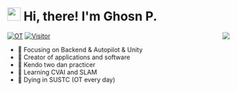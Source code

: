 #### <h1> <img src="https://emojis.slackmojis.com/emojis/images/1680554188/65018/cat-roomba-exceptionally-fast.gif?1680554188" width="30" /> Hi, there! I'm Ghosn P.</h1>  
 <img align="right" src="https://bad-apple-github-readme.vercel.app/api?show_bg=1&username=Kazawaryu&show_icons=true&icon_color=CE1D2D&text_color=718096&bg_color=ffffff" />
 
[![OT](https://img.shields.io/badge/Work%20OT-150+%20Days-blue?style=flat-square)](https://img.shields.io/badge/Work%20OT-100+%20Days-blue?style=flat-squar)
[![Visitor](https://komarev.com/ghpvc/?username=Kazawaryu&style=flat-square&color=brightgreen&label=Visitor%20Count)](https://komarev.com/ghpvc/?username=Kazawaryu&style=flat-square&color=green&label=Visitor%20Count)
- 🔭  Focusing on Backend & Autopilot & Unity
- 🔨  Creator of applications and software
- 🥋  Kendo two dan practicer
- 💼  Learning CVAI and SLAM 
- 🤔  Dying in SUSTC (OT every day)

<!-- ![Top Langs](https://github-readme-stats.vercel.app/api/top-langs/?username=Kazawaryu&hide=jupyter%20notebook,vim%20script,cmake,makefile,batchfile,emacs%20lisp,html,VHDL,SystemVerilog,Tcl,Less,Shell,Stata,Forth&layout=compact&langs_count=8)
 -->

<!--
**Kazawaryu/Kazawaryu** is a ✨ _special_ ✨ repository because its `README.md` (this file) appears on your GitHub profile.

Here are some ideas to get you started:

- 🔭 I’m currently working on ...
- 🌱 I’m currently learning ...
- 👯 I’m looking to collaborate on ...
- 🤔 I’m looking for help with ...
- 💬 Ask me about ...
- 📫 How to reach me: ...
- 😄 Pronouns: ...
- ⚡ Fun fact: ...
-->
